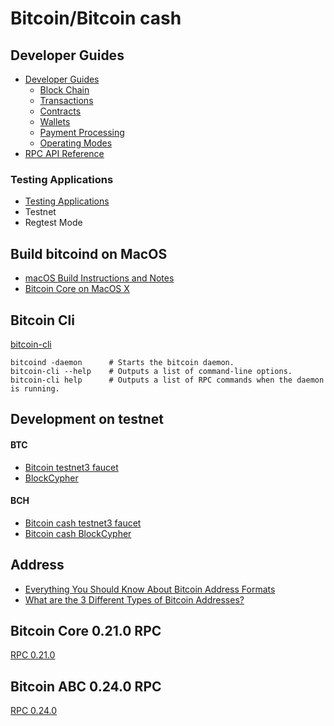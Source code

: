 # Bitcoin/Bitcoin cash

## Developer Guides
- [Developer Guides](https://developer.bitcoin.org/devguide/index.html)
    - [Block Chain](https://developer.bitcoin.org/devguide/block_chain.html)
    - [Transactions](https://developer.bitcoin.org/devguide/transactions.html)
    - [Contracts](https://developer.bitcoin.org/devguide/contracts.html)
    - [Wallets](https://developer.bitcoin.org/devguide/wallets.html)
    - [Payment Processing](https://developer.bitcoin.org/devguide/payment_processing.html)
    - [Operating Modes](https://developer.bitcoin.org/devguide/operating_modes.html)
- [RPC API Reference](https://developer.bitcoin.org/reference/rpc/index.html)

### Testing Applications
- [Testing Applications](https://developer.bitcoin.org/examples/testing.html)
- Testnet
- Regtest Mode

## Build bitcoind on MacOS
- [macOS Build Instructions and Notes](https://github.com/bitcoin/bitcoin/blob/master/doc/build-osx.md)
- [Bitcoin Core on MacOS X](https://bitcoin.org/en/full-node#mac-os-x-instructions)

## Bitcoin Cli
[bitcoin-cli](https://chainquery.com/bitcoin-cli)
```
bitcoind -daemon      # Starts the bitcoin daemon.
bitcoin-cli --help    # Outputs a list of command-line options.
bitcoin-cli help      # Outputs a list of RPC commands when the daemon is running.
```

## Development on testnet  
#### BTC
- [Bitcoin testnet3 faucet](https://coinfaucet.eu/en/btc-testnet/)
- [BlockCypher](https://live.blockcypher.com/btc-testnet/)

#### BCH
- [Bitcoin cash testnet3 faucet](https://developer.bitcoin.com/faucets/bch/)
- [Bitcoin cash BlockCypher](https://explorer.bitcoin.com/tbch)

## Address
- [Everything You Should Know About Bitcoin Address Formats](https://news.bitcoin.com/everything-you-should-know-about-bitcoin-address-formats/)
- [What are the 3 Different Types of Bitcoin Addresses?](https://coinfunda.com/different-types-of-btc-addresses/)

## Bitcoin Core 0.21.0 RPC
[RPC 0.21.0](https://bitcoincore.org/en/doc/0.21.0/)

## Bitcoin ABC 0.24.0 RPC
[RPC 0.24.0](https://github.com/Bitcoin-ABC/bitcoin-abc/tree/master/doc)
